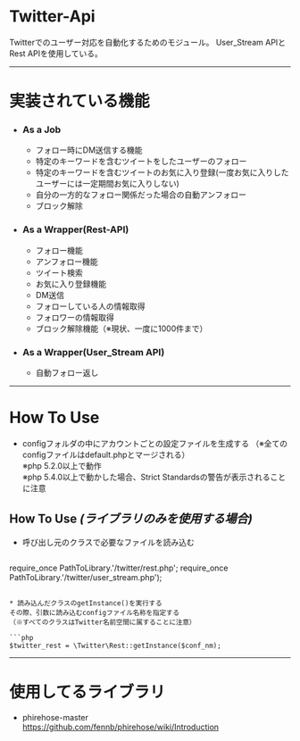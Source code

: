 # Twitter-Api #
Twitterでのユーザー対応を自動化するためのモジュール。
User_Stream APIとRest APIを使用している。

* * *

# 実装されている機能
 * ### As a Job
    * フォロー時にDM送信する機能
    * 特定のキーワードを含むツイートをしたユーザーのフォロー 
    * 特定のキーワードを含むツイートのお気に入り登録(一度お気に入りしたユーザーには一定期間お気に入りしない)
    * 自分の一方的なフォロー関係だった場合の自動アンフォロー
    * ブロック解除

 * ### As a Wrapper(Rest-API)
    * フォロー機能
    * アンフォロー機能
    * ツイート検索
    * お気に入り登録機能
    * DM送信
    * フォローしている人の情報取得
    * フォロワーの情報取得
    * ブロック解除機能（※現状、一度に1000件まで）

 * ### As a Wrapper(User_Stream API)
    * 自動フォロー返し

* * *

# How To Use
* configフォルダの中にアカウントごとの設定ファイルを生成する 
（※全てのconfigファイルはdefault.phpとマージされる）  
※php 5.2.0以上で動作  
※php 5.4.0以上で動かした場合、Strict Standardsの警告が表示されることに注意  

## How To Use _(ライブラリのみを使用する場合)_
* 呼び出し元のクラスで必要なファイルを読み込む

  ```php
require_once PathToLibrary.'/twitter/rest.php';
require_once PathToLibrary.'/twitter/user_stream.php');
  ```

* 読み込んだクラスのgetInstance()を実行する  
その際、引数に読み込むconfigファイル名称を指定する  
（※すべてのクラスはTwitter名前空間に属することに注意）  

  ```php
$twitter_rest = \Twitter\Rest::getInstance($conf_nm);
```

* * *

# 使用してるライブラリ
 * phirehose-master  
https://github.com/fennb/phirehose/wiki/Introduction
